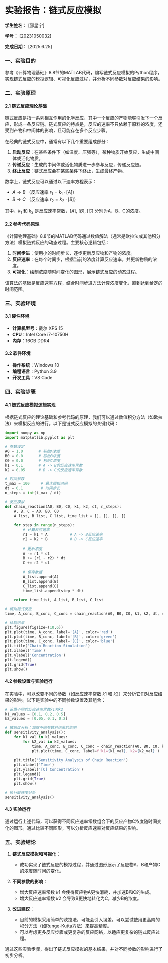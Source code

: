          
# 实验报告：链式反应模拟

**学生姓名：** [邵星宇]

**学号：** [20231050032]

**完成日期：** [2025.6.25]

### 一、实验目的

参考《计算物理基础》8.8节的MATLAB代码，编写链式反应模拟的Python程序，实现链式反应的模拟逻辑、可视化反应过程，并分析不同参数对反应结果的影响。

### 二、实验原理

#### 2.1 链式反应理论基础

链式反应是指一系列相互作用的化学反应，其中一个反应的产物能够引发下一个反应，形成一条反应链。链式反应的特点是，反应的速率不只依赖于原料的浓度，还受到产物和中间体的影响，且可能存在多个反应步骤。

在经典的链式反应中，通常有以下几个重要组成部分：

1. **启动反应**：在某些条件下（如温度、压强等），某种物质开始反应，生成中间体或活化物质。
2. **传递反应**：生成的中间体或活化物质进一步参与反应，传递反应链。
3. **终止反应**：链式反应会在某些条件下终止，生成最终产物。

数学上，链式反应可以通过以下速率方程表示：

* $A \to B$ （反应速率 $r_1 = k_1 \cdot [A]$）
* $B \to C$ （反应速率 $r_2 = k_2 \cdot [B]$）

其中，$k_1$ 和 $k_2$ 是反应速率常数，$[A]$, $[B]$, $[C]$ 分别为A、B、C的浓度。

#### 2.2 参考代码原理

《计算物理基础》8.8节的MATLAB代码通过数值解法（通常是欧拉法或其他积分方法）模拟链式反应的动态过程。主要核心逻辑包括：

1. **时间步进**：使用小的时间步长，逐步更新反应物和产物的浓度。
2. **反应速率**：在每个时间步，根据当前的浓度计算反应速率，并更新物质的浓度。
3. **可视化**：绘制浓度随时间变化的图形，展示链式反应的动态过程。

该算法的基础是反应速率方程，结合时间步进方法计算浓度变化，直到达到给定的时间范围。

### 三、实验环境

#### 3.1 硬件环境

* **计算机型号**：戴尔 XPS 15
* **CPU**：Intel Core i7-10750H
* **内存**：16GB DDR4

#### 3.2 软件环境

* **操作系统**：Windows 10
* **编程语言**：Python 3.9
* **开发工具**：VS Code

### 四、实验步骤

#### 4.1 链式反应模拟逻辑实现

根据链式反应的理论基础和参考代码的原理，我们可以通过数值积分方法（如欧拉法）来模拟反应的进行。以下是链式反应模拟的关键代码：

```python
import numpy as np
import matplotlib.pyplot as plt

# 参数设定
A0 = 1.0       # 初始A浓度
B0 = 0.0       # 初始B浓度
C0 = 0.0       # 初始C浓度
k1 = 0.1       # A -> B的反应速率常数
k2 = 0.05      # B -> C的反应速率常数

# 时间参数
t_max = 100     # 最大模拟时间
dt = 0.1        # 时间步长
n_steps = int(t_max / dt)

# 反应模拟
def chain_reaction(A0, B0, C0, k1, k2, dt, n_steps):
    A, B, C = A0, B0, C0
    A_list, B_list, C_list, time_list = [], [], [], []
    
    for step in range(n_steps):
        # 计算反应速率
        r1 = k1 * A          # A -> B反应速率
        r2 = k2 * B          # B -> C反应速率
        
        # 更新浓度
        A -= r1 * dt
        B += (r1 - r2) * dt
        C += r2 * dt
        
        # 保存数据
        A_list.append(A)
        B_list.append(B)
        C_list.append(C)
        time_list.append(step * dt)
    
    return time_list, A_list, B_list, C_list

# 模拟链式反应
time, A_conc, B_conc, C_conc = chain_reaction(A0, B0, C0, k1, k2, dt, n_steps)

# 绘制结果
plt.figure(figsize=(10,6))
plt.plot(time, A_conc, label='[A]', color='red')
plt.plot(time, B_conc, label='[B]', color='green')
plt.plot(time, C_conc, label='[C]', color='blue')
plt.title('Chain Reaction Simulation')
plt.xlabel('Time')
plt.ylabel('Concentration')
plt.legend()
plt.grid(True)
plt.show()
```

#### 4.2 参数设置与实验运行

在实验中，可以改变不同的参数（如反应速率常数 $k1$ 和 $k2$）来分析它们对反应结果的影响。以下是实验中的不同参数设置及其组合：

```python
# 设置不同的反应速率常数k1和k2
k1_values = [0.1, 0.2, 0.5]
k2_values = [0.05, 0.1, 0.2]

# 敏感度分析：观察不同参数对结果的影响
def sensitivity_analysis():
    for k1_val in k1_values:
        for k2_val in k2_values:
            time, A_conc, B_conc, C_conc = chain_reaction(A0, B0, C0, k1_val, k2_val, dt, n_steps)
            plt.plot(time, C_conc, label=f'k1={k1_val}, k2={k2_val}')
    
    plt.title('Sensitivity Analysis of Chain Reaction')
    plt.xlabel('Time')
    plt.ylabel('[C] Concentration')
    plt.legend()
    plt.grid(True)
    plt.show()

# 执行敏感度分析
sensitivity_analysis()
```

#### 4.3 实验运行

通过运行上述代码，可以获得不同反应速率常数组合下的反应产物C浓度随时间变化的图形。通过比较不同图形，可以分析反应速率对反应结果的影响。

### 五、实验结论

1. **链式反应模拟和可视化**：

   * 成功实现了链式反应的模拟过程，并通过图形展示了反应物A、B和产物C的浓度随时间的变化。
2. **不同参数的影响**：

   * 增大反应速率常数 $k1$ 会使得反应物A更快消耗，并加速B和C的生成。
   * 增大反应速率常数 $k2$ 会导致B更快地转化为C，减少B的浓度。
3. **改进建议**：

   * 目前的模拟采用简单的欧拉法，可能会引入误差。可以尝试使用更高阶的积分方法（如Runge-Kutta方法）来提高精度。
   * 可以考虑更多反应步骤或更复杂的反应网络，以适应更复杂的链式反应过程。

通过这些实验步骤，得出了链式反应模拟的基本结果，并对不同参数的影响进行了初步分析。



        
